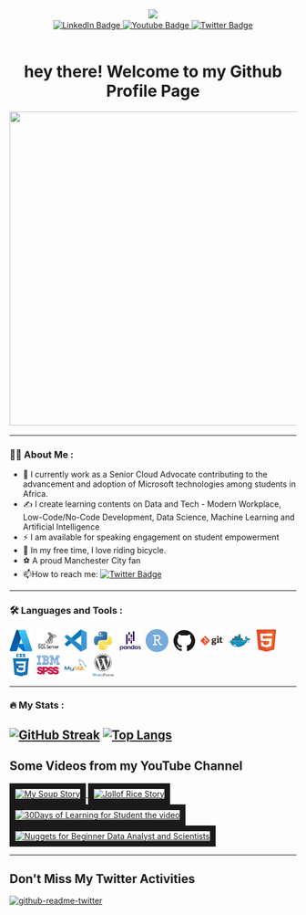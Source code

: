 <div id="header" align="center">
  <img src="https://media.giphy.com/media/M9gbBd9nbDrOTu1Mqx/giphy.gif" width="100"/>
</div>
<div id="badges" align="center">
  <a href="https://linkedin.com/in/olanrewaju-oyinbooke">
    <img src="https://img.shields.io/badge/LinkedIn-blue?style=for-the-badge&logo=linkedin&logoColor=white" alt="LinkedIn Badge"/>
  </a>
  <a href="https://youtube.com/c/theoyinbooke">
    <img src="https://img.shields.io/badge/YouTube-red?style=for-the-badge&logo=youtube&logoColor=white" alt="Youtube Badge"/>
  </a>
  <a href="https://twitter.com/theoyinbooke">
    <img src="https://img.shields.io/badge/Twitter-blue?style=for-the-badge&logo=twitter&logoColor=white" alt="Twitter Badge"/>
  </a>
</div>
<div id="badges2" align="center">
<img src="https://komarev.com/ghpvc/?username=theoyinbooke&style=flat-square&color=blue" alt=""/>
<h1>
  hey there! Welcome to my Github Profile Page
</h1>
</div>

<div align="center">
  <img src="https://github.com/theoyinbooke/theoyinbooke/blob/main/TheOyinbookedynamicsCon.JPG" width="550" height="550"/>
</div>

---
### :man_technologist: About Me :
- 🥑 I currently work as a Senior Cloud Advocate contributing to the advancement and adoption of Microsoft technologies among students in Africa.
- ✍️ I create learning contents on Data and Tech - Modern Workplace, Low-Code/No-Code Development, Data Science, Machine Learning and Artificial Intelligence
- ⚡ I am available for speaking engagement on student empowerment
- 🚴 In my free time, I love riding bicycle.
- ⚽ A proud Manchester City fan
- :mailbox:How to reach me: [![Twitter Badge](https://img.shields.io/badge/Twitter-blue?style=for-the-badge&logo=twitter&logoColor=white)](https://twitter.com/theoyinbooke)

---

### :hammer_and_wrench: Languages and Tools :
<div>
  <img src="https://github.com/devicons/devicon/blob/master/icons/azure/azure-original.svg" title="Java" alt="Java" width="40" height="40"/>&nbsp;
  <img src="https://github.com/devicons/devicon/blob/master/icons/microsoftsqlserver/microsoftsqlserver-plain-wordmark.svg" title="MS SqlServer" alt="MS SqlServer" width="40" height="40"/>&nbsp;
  <img src="https://github.com/devicons/devicon/blob/master/icons/vscode/vscode-original.svg" title="VSCode"  alt="VSCode" width="40" height="40"/>&nbsp;
  <img src="https://github.com/devicons/devicon/blob/master/icons/python/python-original.svg" title="Python" alt="Python" width="40" height="40"/>&nbsp;
  <img src="https://github.com/devicons/devicon/blob/master/icons/pandas/pandas-original-wordmark.svg" title="Pandas" alt="Pandas" width="40" height="40"/>&nbsp;
  <img src="https://github.com/devicons/devicon/blob/master/icons/rstudio/rstudio-original.svg" title="RStudio" alt="RStudio" width="40" height="40"/>&nbsp;
  <img src="https://github.com/devicons/devicon/blob/master/icons/github/github-original.svg" title="Github" alt="Github" width="40" height="40"/>&nbsp;
  <img src="https://github.com/devicons/devicon/blob/master/icons/git/git-original-wordmark.svg" title="Git" **alt="Git" width="40" height="40"/>&nbsp;
  <img src="https://github.com/devicons/devicon/blob/master/icons/docker/docker-original.svg" title="Docker" alt="Docker" width="40" height="40"/>&nbsp;
  <img src="https://github.com/devicons/devicon/blob/master/icons/html5/html5-original.svg" title="HTML5" alt="HTML" width="40" height="40"/>&nbsp;
  <img src="https://github.com/devicons/devicon/blob/master/icons/css3/css3-plain-wordmark.svg"  title="CSS3" alt="CSS" width="40" height="40"/>&nbsp;
  <img src="https://github.com/devicons/devicon/blob/master/icons/spss/spss-original.svg" title="SPSS" alt="SPSS" width="40" height="40"/>&nbsp;
  <img src="https://github.com/devicons/devicon/blob/master/icons/mysql/mysql-original-wordmark.svg" title="MySQL"  alt="MySQL" width="40" height="40"/>&nbsp;
  <img src="https://github.com/devicons/devicon/blob/master/icons/wordpress/wordpress-original.svg" title="WordPress" alt="WordPress" width="40" height="40"/>
</div>

---
### :fire: My Stats :

[![GitHub Streak](http://github-readme-streak-stats.herokuapp.com?user=theoyinbooke&date_format=M%20j%5B%2C%20Y%5D)](https://git.io/streak-stats) [![Top Langs](https://github-readme-stats.vercel.app/api/top-langs/?username=theoyinbooke&layout=compact&theme=vision-friendly-dark)](https://github.com/anuraghazra/github-readme-stats)
---
## Some Videos from my YouTube Channel
<a href="https://youtu.be/SLxfHfDhgjI" target="_blank">
 <img src="http://img.youtube.com/vi/SLxfHfDhgjI/hqdefault.jpg" alt="My Soup Story" border="10" />
</a>
<a href="https://youtu.be/9jTJ--DUmYU" target="_blank">
 <img src="http://img.youtube.com/vi/9jTJ--DUmYU/hqdefault.jpg" alt="Jollof Rice Story" border="10" />
</a>
<a href="https://youtu.be/SqDZbvxHbZo" target="_blank">
 <img src="http://img.youtube.com/vi/SqDZbvxHbZo/hqdefault.jpg" alt="30Days of Learning for Student the video" border="10" />
</a>
<a href="https://youtu.be/Xb-q8Rwdv_s" target="_blank">
 <img src="http://img.youtube.com/vi/Xb-q8Rwdv_s/hqdefault.jpg" alt="Nuggets for Beginner Data Analyst and Scientists" border="10" />
</a>

---
## Don't Miss My Twitter Activities
[![github-readme-twitter](https://github-readme-twitter.gazf.vercel.app/api?id=theoyinbooke)](https://github.com/gazf/github-readme-twitter)
